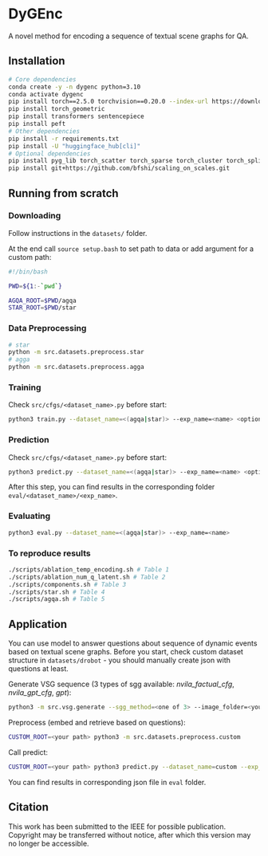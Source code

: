 # DyGEnc

A novel method for encoding a sequence of textual scene graphs for QA.

## Installation

```bash
# Core dependencies
conda create -y -n dygenc python=3.10
conda activate dygenc
pip install torch==2.5.0 torchvision==0.20.0 --index-url https://download.pytorch.org/whl/cu121
pip install torch_geometric
pip install transformers sentencepiece
pip install peft
# Other dependencies
pip install -r requirements.txt
pip install -U "huggingface_hub[cli]"
# Optional dependencies
pip install pyg_lib torch_scatter torch_sparse torch_cluster torch_spline_conv -f https://data.pyg.org/whl/torch-2.5.0+cu121.html
pip install git+https://github.com/bfshi/scaling_on_scales.git
```

## Running from scratch

### Downloading

Follow instructions in the `datasets/` folder.

At the end call `source setup.bash` to set path to data or add argument for a custom path:

```bash
#!/bin/bash

PWD=${1:-`pwd`}

AGQA_ROOT=$PWD/agqa
STAR_ROOT=$PWD/star
```

### Data Preprocessing

```bash
# star
python -m src.datasets.preprocess.star
# agga
python -m src.datasets.preprocess.agga
```

### Training

Check `src/cfgs/<dataset_name>.py` before start:

```bash
python3 train.py --dataset_name=<(agqa|star)> --exp_name=<name> <optional args>
```

### Prediction

Check `src/cfgs/<dataset_name>.py` before start:

```bash
python3 predict.py --dataset_name=<(agqa|star)> --exp_name=<name> <optional args>
```

After this step, you can find results in the corresponding folder `eval/<dataset_name>/<exp_name>`.

### Evaluating

```bash
python3 eval.py --dataset_name=<(agqa|star)> --exp_name=<name>
```

### To reproduce results

```bash
./scripts/ablation_temp_encoding.sh # Table 1
./scripts/ablation_num_q_latent.sh # Table 2
./scripts/components.sh # Table 3
./scripts/star.sh # Table 4
./scripts/agqa.sh # Table 5
```

## Application

You can use model to answer questions about sequence of dynamic events based on textual scene graphs.
Before you start, check custom dataset structure in `datasets/drobot` - you should manually create json with questions at least.

Generate VSG sequence (3 types of sgg available: *nvila_factual_cfg*, *nvila_gpt_cfg*, *gpt*):

```bash
python3 -m src.vsg.generate --sgg_method=<one of 3> --image_folder=<your_path> --output_folder=<your_path>
```

Preprocess (embed and retrieve based on questions):
```bash
CUSTOM_ROOT=<your path> python3 -m src.datasets.preprocess.custom 
```

Call predict:
```bash
CUSTOM_ROOT=<your path> python3 predict.py --dataset_name=custom --exp_name=<output_folder> --ckpt_path=<path_to_weights>
```

You can find results in corresponding json file in `eval` folder.

## Citation

This work has been submitted to the IEEE for possible publication. Copyright may be transferred without notice, after which this version may no longer be accessible.


